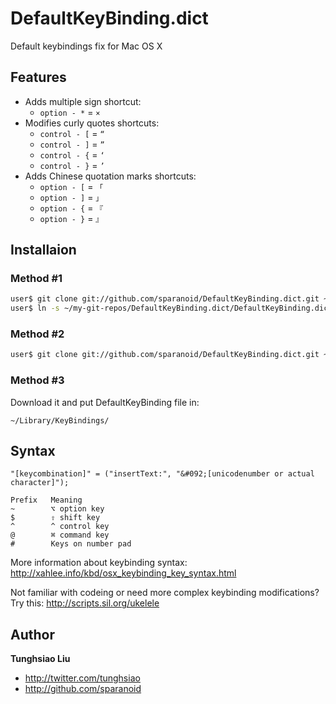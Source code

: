 # DefaultKeyBinding.dict

Default keybindings fix for Mac OS X

## Features

* Adds multiple sign shortcut:
	* `option - *`  = `×`
* Modifies curly quotes shortcuts:
	* `control - [` = `“`
	* `control - ]` = `”`
	* `control - {` = `‘`
	* `control - }` = `’`
* Adds Chinese quotation marks shortcuts:
	* `option - [` = `「`
	* `option - ]` = `」`
	* `option - {` = `『`
	* `option - }` = `』`

## Installaion

### Method #1

```bash
user$ git clone git://github.com/sparanoid/DefaultKeyBinding.dict.git ~/my-git-repos/DefaultKeyBinding.dict
user$ ln -s ~/my-git-repos/DefaultKeyBinding.dict/DefaultKeyBinding.dict ~/Library/Keybindings/DefaultKeyBinding.dict
```

### Method #2

```bash
user$ git clone git://github.com/sparanoid/DefaultKeyBinding.dict.git ~/Library/Keybindings/
````

### Method #3
Download it and put DefaultKeyBinding file in:

	~/Library/KeyBindings/

## Syntax

`"[keycombination]" = ("insertText:", "&#092;[unicodenumber or actual character]");`

	Prefix   Meaning
	~        ⌥ option key
	$        ⇧ shift key
	^        ^ control key
	@        ⌘ command key
	#        Keys on number pad

More information about keybinding syntax:
http://xahlee.info/kbd/osx_keybinding_key_syntax.html


Not familiar with codeing or need more complex keybinding modifications? Try this:
http://scripts.sil.org/ukelele

## Author

**Tunghsiao Liu**

+ http://twitter.com/tunghsiao
+ http://github.com/sparanoid
